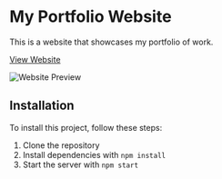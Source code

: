 # My Portfolio Website

This is a website that showcases my portfolio of work.

[View Website](http://www.example.com)

![Website Preview](http://www.example.com/preview.png)

## Installation

To install this project, follow these steps:

1. Clone the repository
2. Install dependencies with `npm install`
3. Start the server with `npm start`
